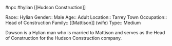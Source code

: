 #npc #hylian [[Hudson Construction]]

Race:: Hylian
Gender:: Male
Age:: Adult
Location:: Tarrey Town
Occupation:: Head of Construction
Family:: [[Mattison]] (wife)
Type:: Medium

Dawson is a Hylian man who is married to Mattison and serves as the Head of Construction for the Hudson Construction company.
